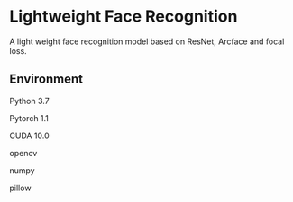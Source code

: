# Lightweight Face Recognition

A light weight face recognition model based on ResNet, Arcface and focal loss.

## Environment

Python 3.7

Pytorch 1.1

CUDA 10.0

opencv

numpy

pillow
